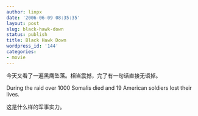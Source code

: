 ```yaml
---
author: linpx
date: '2006-06-09 08:35:35'
layout: post
slug: black-hawk-down
status: publish
title: Black Hawk Down
wordpress_id: '144'
categories:
- movie
---
```


今天又看了一遍黑鹰坠落。相当震撼，完了有一句话直接无语掉。

  
During the raid over 1000 Somalis died and 19 American soldiers lost their
lives.

  
这是什么样的军事实力。

